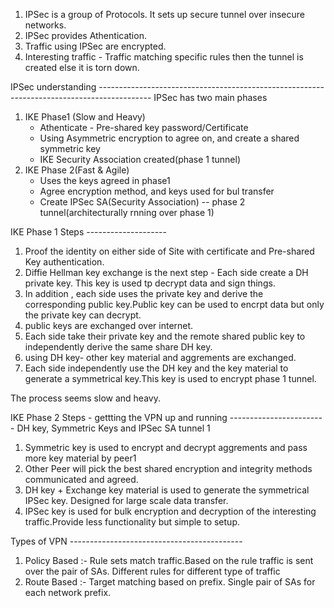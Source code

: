 1. IPSec is a group of Protocols. It sets up secure tunnel over insecure networks.
2. IPSec provides Athentication.
3. Traffic using IPSec are encrypted.
4. Interesting traffic - Traffic matching specific rules then the tunnel is created else it is torn down.

IPSec understanding -------------------------------------------------------------------------------------------
IPSec has two main phases 
   1. IKE Phase1 (Slow and Heavy)
        - Athenticate - Pre-shared key password/Certificate
        - Using Asymmetric encryption to agree on, and create a shared symmetric key
        - IKE Security Association created(phase 1 tunnel)
   2. IKE Phase 2(Fast & Agile)
        - Uses the keys agreed in phase1
        - Agree encryption method, and keys used for bul transfer
        - Create IPSec SA(Security Association) -- phase 2 tunnel(architecturally rnning over phase 1)

IKE Phase 1 Steps --------------------

1. Proof the identity on either side of Site with certificate and Pre-shared Key authentication.
2. Diffie Hellman key exchange is the next step - Each side create a DH private key. This key is used tp decrypt data and sign things.
3. In addition , each side uses the private key and derive the corresponding public key.Public key can be used to encrpt data but only the private key can decrypt.
4.  public keys are exchanged over internet.
5.  Each side take their private key and the remote shared public key to  independently    derive the same share DH key.
6.  using DH key- other key material and aggrements are exchanged.
7.  Each side independently use the DH key and the key material to generate a symmetrical key.This key is used to encrypt phase 1 tunnel.

   The process seems slow and heavy.

IKE Phase 2 Steps - gettting the VPN up and running ------------------------
DH key, Symmetric Keys and IPSec SA tunnel 1

1. Symmetric key is used to encrypt and decrypt aggrements and pass more key material by peer1
2. Other Peer will pick the best shared encryption and integrity methods communicated and agreed.
3. DH key + Exchange key material is used to generate the symmetrical IPSec key. Designed for large scale data transfer.
4. IPSec key is used for bulk encryption and decryption of the interesting traffic.Provide less functionality but simple to setup.

Types of VPN -------------------------------------------
1. Policy Based :- Rule sets match traffic.Based on the rule traffic is sent over the pair of SAs. Different rules for different type of traffic
2. Route Based :- Target matching based on prefix. Single pair of SAs for each network prefix.

